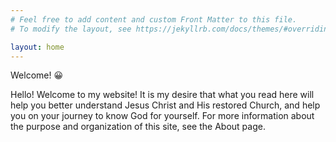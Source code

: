 ```yaml
---
# Feel free to add content and custom Front Matter to this file.
# To modify the layout, see https://jekyllrb.com/docs/themes/#overriding-theme-defaults

layout: home
---
```

Welcome! 😀

Hello! Welcome to my website! It is my desire that what you read here will help you better understand Jesus Christ and His restored Church, and help you on your journey to know God for yourself. For more information about the purpose and organization of this site, see the About page.